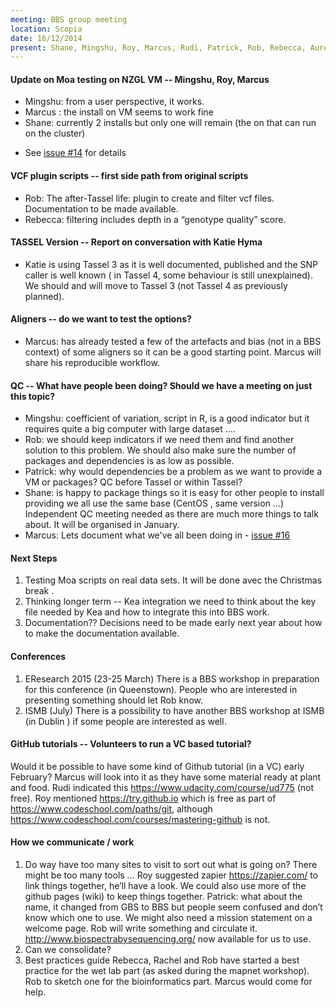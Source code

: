 ```yaml
---
meeting: BBS group meeting
location: Scopia
date: 16/12/2014
present: Shane, Mingshu, Roy, Marcus, Rudi, Patrick, Rob, Rebecca, Aurelie, Roger, Ruy, Alan.
---
```


#### Update on Moa testing on NZGL VM -- Mingshu, Roy, Marcus
* Mingshu: from a user perspective, it works. 
* Marcus : the install on VM seems to work fine
* Shane: currently 2 installs but only one will remain (the on that can run on the cluster)
- See [issue #14](https://github.com/biospectrabysequencing/gbs_moa/issues/14) for details

#### VCF plugin scripts -- first side path from original scripts
* Rob: The after-Tassel life: plugin to create and filter vcf files. Documentation to be made available.
* Rebecca: filtering includes depth in a “genotype quality” score.  

#### TASSEL Version -- Report on conversation with Katie Hyma 
* Katie is using Tassel 3 as it is well documented, published and the SNP caller is well known ( in Tassel 4, some behaviour is still unexplained). We should and will move to Tassel 3 (not Tassel 4 as previously planned).

#### Aligners -- do we want to test the options?
* Marcus: has already tested a few of the artefacts and bias (not in a BBS context) of some aligners so it can be a good starting point. Marcus will share his reproducible workflow. 

#### QC -- What have people been doing? Should we have a meeting on just this topic?
* Mingshu: coefficient of variation, script in R, is a good indicator but it requires quite a big computer with large dataset ….
* Rob: we should keep indicators if we need them and find another solution to this problem. We should also make sure the number of packages and dependencies is as low as possible. 
* Patrick: why would dependencies be a problem as we want to provide a VM or packages? QC before Tassel or within Tassel?
* Shane: is happy to package things so it is easy for other people to install providing we all use the same base (CentOS , same version …) Independent QC meeting needed as there are much more things to talk about. It will be organised in January.
* Marcus: Lets document what we've all been doing in - [issue #16](https://github.com/biospectrabysequencing/gbs_moa/issues/16)

#### Next Steps 
1.	Testing Moa scripts on real data sets.
It will be done avec the Christmas break .
2.	Thinking longer term -- Kea integration
we need to think about the key file needed by Kea and how to integrate this into BBS work.
3.	Documentation??
Decisions need to be made early next year about how to make the documentation available.

#### Conferences 
1.	EResearch 2015 (23-25 March) 
There is a BBS workshop in preparation for this conference (in Queenstown). People who are interested in presenting something should let Rob know.
2.	ISMB (July)
There is a possibility to have another BBS workshop at ISMB (in Dublin ) if some people are interested as well.

#### GitHub tutorials -- Volunteers to run a VC based tutorial?
Would it be possible to have some kind of Github tutorial (in a VC) early February?  Marcus will look into it as they have some material ready at plant and food. 
Rudi indicated this https://www.udacity.com/course/ud775 (not free). Roy mentioned https://try.github.io which is free as part of https://www.codeschool.com/paths/git, although https://www.codeschool.com/courses/mastering-github is not.

#### How we communicate / work 
1.	Do way have too many sites to visit to sort out what is going on?
There might be too many tools …
Roy suggested zapier https://zapier.com/ to link things together, he’ll have a look.
We could also use more of the github pages (wiki) to keep things together.
Patrick: what about the name, it changed from GBS to BBS but people seem confused and don’t know which one to use. We might also need a mission statement on a welcome page. 
Rob will write something and circulate it.
http://www.biospectrabysequencing.org/ now available for us to use.
2.	Can we consolidate?
3.	Best practices guide
Rebecca, Rachel and Rob have started a best practice for the wet lab part (as asked during the mapnet workshop). Rob to sketch one for the bioinformatics part. Marcus would come for help. 
